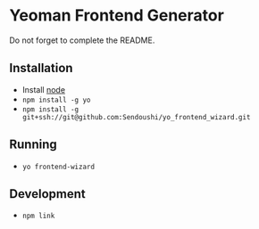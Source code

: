 # Yeoman Frontend Generator

Do not forget to complete the README.

## Installation

- Install [node](http://nodejs.org)
- `npm install -g yo`
- `npm install -g git+ssh://git@github.com:Sendoushi/yo_frontend_wizard.git`

## Running
- `yo frontend-wizard`

## Development

- `npm link`
